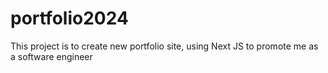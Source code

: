 # portfolio2024
This project is to create new portfolio site, using Next JS to promote me as a software engineer
